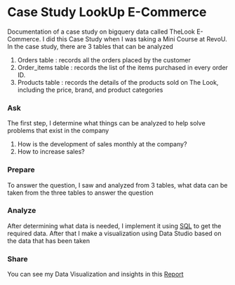 # Case Study LookUp E-Commerce

Documentation of a case study on bigquery data called TheLook E-Commerce. I did this Case Study when I was taking a Mini Course at RevoU.
In the case study, there are 3 tables that can be analyzed
1. Orders table : records all the orders placed by the customer
2. Order_items table : records the list of the items purchased in every order ID.
3. Products table : records the details of the products sold on The Look, including the price, brand, and product categories

### Ask
The first step, I determine what things can be analyzed to help solve problems that exist in the company
1. How is the development of sales monthly at the company?
2. How to increase sales?

### Prepare
To answer the question, I saw and analyzed from 3 tables, what data can be taken from the three tables to answer the question

### Analyze
After determining what data is needed, I implement it using <a href="https://github.com/Rifald/Study-Case-TheLook-E-Commerce/blob/main/Query/query.sql" target="_blank" rel="noopener noreferrer">SQL</a> to get the required data. After that I make a visualization using Data Studio based on the data that has been taken

### Share
You can see my Data Visualization and insights in this 
<a href="https://datastudio.google.com/reporting/12706c71-e2a8-4f7f-bcc2-ed50f12154cd" target="_blank" rel="noopener noreferrer">Report</a>
